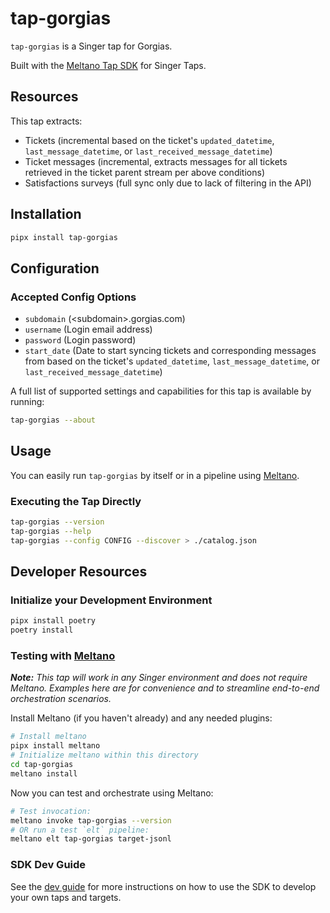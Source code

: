 # tap-gorgias

`tap-gorgias` is a Singer tap for Gorgias.

Built with the [Meltano Tap SDK](https://sdk.meltano.com) for Singer Taps.

## Resources

This tap extracts:
- Tickets (incremental based on the ticket's `updated_datetime`, `last_message_datetime`, or `last_received_message_datetime`)
- Ticket messages (incremental, extracts messages for all tickets retrieved in the ticket parent stream per above conditions)
- Satisfactions surveys (full sync only due to lack of filtering in the API)

## Installation

```bash
pipx install tap-gorgias
```

## Configuration

### Accepted Config Options

- `subdomain` (\<subdomain>.gorgias.com)
- `username` (Login email address)
- `password` (Login password)
- `start_date` (Date to start syncing tickets and corresponding messages from based on the ticket's `updated_datetime`, `last_message_datetime`, or `last_received_message_datetime`)

A full list of supported settings and capabilities for this
tap is available by running:

```bash
tap-gorgias --about
```

## Usage

You can easily run `tap-gorgias` by itself or in a pipeline using [Meltano](https://meltano.com/).

### Executing the Tap Directly

```bash
tap-gorgias --version
tap-gorgias --help
tap-gorgias --config CONFIG --discover > ./catalog.json
```

## Developer Resources

### Initialize your Development Environment

```bash
pipx install poetry
poetry install
```

### Testing with [Meltano](https://www.meltano.com)

_**Note:** This tap will work in any Singer environment and does not require Meltano.
Examples here are for convenience and to streamline end-to-end orchestration scenarios._

Install Meltano (if you haven't already) and any needed plugins:

```bash
# Install meltano
pipx install meltano
# Initialize meltano within this directory
cd tap-gorgias
meltano install
```

Now you can test and orchestrate using Meltano:

```bash
# Test invocation:
meltano invoke tap-gorgias --version
# OR run a test `elt` pipeline:
meltano elt tap-gorgias target-jsonl
```

### SDK Dev Guide

See the [dev guide](https://sdk.meltano.com/en/latest/dev_guide.html) for more instructions on how to use the SDK to
develop your own taps and targets.
